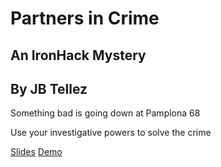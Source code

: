 # Partners in Crime
## An IronHack Mystery
## By JB Tellez

Something bad is going down at Pamplona 68

Use your investigative powers to solve the crime

[Slides](http://slides.com/jonathyntellez/partners-in-crime#/)
[Demo](https://jb-tellez.github.io/partners-in-crime/)